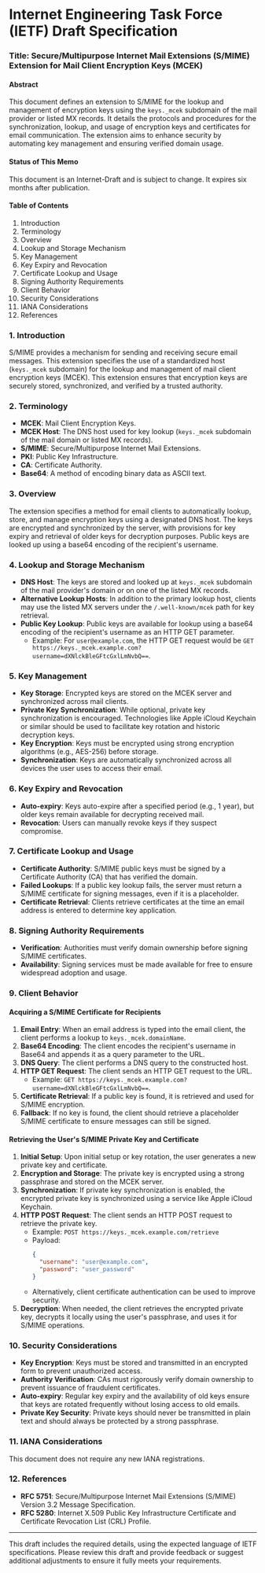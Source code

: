 # Internet Engineering Task Force (IETF) Draft Specification

### Title: Secure/Multipurpose Internet Mail Extensions (S/MIME) Extension for Mail Client Encryption Keys (MCEK)

#### Abstract

This document defines an extension to S/MIME for the lookup and management of encryption keys using the `keys._mcek` subdomain of the mail provider or listed MX records. It details the protocols and procedures for the synchronization, lookup, and usage of encryption keys and certificates for email communication. The extension aims to enhance security by automating key management and ensuring verified domain usage.

#### Status of This Memo

This document is an Internet-Draft and is subject to change. It expires six months after publication.

#### Table of Contents

1. Introduction
2. Terminology
3. Overview
4. Lookup and Storage Mechanism
5. Key Management
6. Key Expiry and Revocation
7. Certificate Lookup and Usage
8. Signing Authority Requirements
9. Client Behavior
10. Security Considerations
11. IANA Considerations
12. References

### 1. Introduction

S/MIME provides a mechanism for sending and receiving secure email messages. This extension specifies the use of a standardized host (`keys._mcek` subdomain) for the lookup and management of mail client encryption keys (MCEK). This extension ensures that encryption keys are securely stored, synchronized, and verified by a trusted authority.

### 2. Terminology

- **MCEK**: Mail Client Encryption Keys.
- **MCEK Host**: The DNS host used for key lookup (`keys._mcek` subdomain of the mail domain or listed MX records).
- **S/MIME**: Secure/Multipurpose Internet Mail Extensions.
- **PKI**: Public Key Infrastructure.
- **CA**: Certificate Authority.
- **Base64**: A method of encoding binary data as ASCII text.

### 3. Overview

The extension specifies a method for email clients to automatically lookup, store, and manage encryption keys using a designated DNS host. The keys are encrypted and synchronized by the server, with provisions for key expiry and retrieval of older keys for decryption purposes. Public keys are looked up using a base64 encoding of the recipient's username.

### 4. Lookup and Storage Mechanism

- **DNS Host**: The keys are stored and looked up at `keys._mcek` subdomain of the mail provider's domain or on one of the listed MX records.
- **Alternative Lookup Hosts**: In addition to the primary lookup host, clients may use the listed MX servers under the `/.well-known/mcek` path for key retrieval.
- **Public Key Lookup**: Public keys are available for lookup using a base64 encoding of the recipient's username as an HTTP GET parameter.
  - Example: For `user@example.com`, the HTTP GET request would be `GET https://keys._mcek.example.com?username=dXNlckBleGFtcGxlLmNvbQ==`.

### 5. Key Management

- **Key Storage**: Encrypted keys are stored on the MCEK server and synchronized across mail clients.
- **Private Key Synchronization**: While optional, private key synchronization is encouraged. Technologies like Apple iCloud Keychain or similar should be used to facilitate key rotation and historic decryption keys.
- **Key Encryption**: Keys must be encrypted using strong encryption algorithms (e.g., AES-256) before storage.
- **Synchronization**: Keys are automatically synchronized across all devices the user uses to access their email.

### 6. Key Expiry and Revocation

- **Auto-expiry**: Keys auto-expire after a specified period (e.g., 1 year), but older keys remain available for decrypting received mail.
- **Revocation**: Users can manually revoke keys if they suspect compromise.

### 7. Certificate Lookup and Usage

- **Certificate Authority**: S/MIME public keys must be signed by a Certificate Authority (CA) that has verified the domain.
- **Failed Lookups**: If a public key lookup fails, the server must return a S/MIME certificate for signing messages, even if it is a placeholder.
- **Certificate Retrieval**: Clients retrieve certificates at the time an email address is entered to determine key application.

### 8. Signing Authority Requirements

- **Verification**: Authorities must verify domain ownership before signing S/MIME certificates.
- **Availability**: Signing services must be made available for free to ensure widespread adoption and usage.

### 9. Client Behavior

#### Acquiring a S/MIME Certificate for Recipients

1. **Email Entry**: When an email address is typed into the email client, the client performs a lookup to `keys._mcek.domainName`.
2. **Base64 Encoding**: The client encodes the recipient's username in Base64 and appends it as a query parameter to the URL.
3. **DNS Query**: The client performs a DNS query to the constructed host.
4. **HTTP GET Request**: The client sends an HTTP GET request to the URL.
   - Example: `GET https://keys._mcek.example.com?username=dXNlckBleGFtcGxlLmNvbQ==`.
5. **Certificate Retrieval**: If a public key is found, it is retrieved and used for S/MIME encryption.
6. **Fallback**: If no key is found, the client should retrieve a placeholder S/MIME certificate to ensure messages can still be signed.

#### Retrieving the User's S/MIME Private Key and Certificate

1. **Initial Setup**: Upon initial setup or key rotation, the user generates a new private key and certificate.
2. **Encryption and Storage**: The private key is encrypted using a strong passphrase and stored on the MCEK server.
3. **Synchronization**: If private key synchronization is enabled, the encrypted private key is synchronized using a service like Apple iCloud Keychain.
4. **HTTP POST Request**: The client sends an HTTP POST request to retrieve the private key.
   - Example: `POST https://keys._mcek.example.com/retrieve`
   - Payload:
     ```json
     {
       "username": "user@example.com",
       "password": "user_password"
     }
     ```
   - Alternatively, client certificate authentication can be used to improve security.
5. **Decryption**: When needed, the client retrieves the encrypted private key, decrypts it locally using the user's passphrase, and uses it for S/MIME operations.

### 10. Security Considerations

- **Key Encryption**: Keys must be stored and transmitted in an encrypted form to prevent unauthorized access.
- **Authority Verification**: CAs must rigorously verify domain ownership to prevent issuance of fraudulent certificates.
- **Auto-expiry**: Regular key expiry and the availability of old keys ensure that keys are rotated frequently without losing access to old emails.
- **Private Key Security**: Private keys should never be transmitted in plain text and should always be protected by a strong passphrase.

### 11. IANA Considerations

This document does not require any new IANA registrations.

### 12. References

- **RFC 5751**: Secure/Multipurpose Internet Mail Extensions (S/MIME) Version 3.2 Message Specification.
- **RFC 5280**: Internet X.509 Public Key Infrastructure Certificate and Certificate Revocation List (CRL) Profile.

---

This draft includes the required details, using the expected language of IETF specifications. Please review this draft and provide feedback or suggest additional adjustments to ensure it fully meets your requirements.
